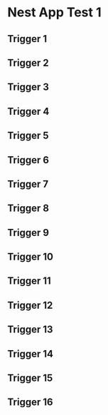 # Nest App Test 1

## Trigger 1
## Trigger 2
## Trigger 3
## Trigger 4
## Trigger 5
## Trigger 6
## Trigger 7
## Trigger 8
## Trigger 9
## Trigger 10
## Trigger 11
## Trigger 12
## Trigger 13
## Trigger 14
## Trigger 15
## Trigger 16
